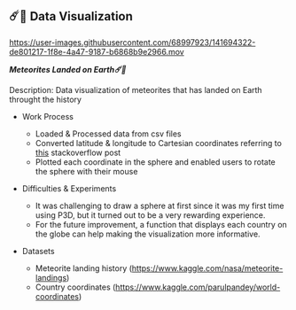 ## ☄️💫 Data Visualization



https://user-images.githubusercontent.com/68997923/141694322-de801217-1f8e-4a47-9187-b6868b9e2966.mov



***Meteorites Landed on Earth☄️💫***

Description: Data visualization of meteorites that has landed on Earth throught the history

- Work Process
  - Loaded & Processed data from csv files
  - Converted latitude & longitude to Cartesian coordinates referring to [this](https://stackoverflow.com/questions/1185408/converting-from-longitude-latitude-to-cartesian-coordinates) stackoverflow post
  - Plotted each coordinate in the sphere and enabled users to rotate the sphere with their mouse

- Difficulties & Experiments
  -  It was challenging to draw a sphere at first since it was my first time using P3D, but it turned out to be a very rewarding experience.
  -  For the future improvement, a function that displays each country on the globe can help making the visualization more informative.

- Datasets
  - Meteorite landing history (https://www.kaggle.com/nasa/meteorite-landings)
  - Country coordinates (https://www.kaggle.com/parulpandey/world-coordinates)
